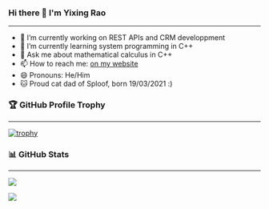 

### Hi there 👋 I'm Yixing Rao

---

- 🔭 I’m currently working on REST APIs and CRM developpment
- 🌱 I’m currently learning system programming in C++
- 💬 Ask me about mathematical calculus in C++
- 📫 How to reach me: [on my website](https://sr-sam.tech/contact)
- 😄 Pronouns: He/Him
- 🐱 Proud cat dad of Sploof, born 19/03/2021 :)

### 🏆 GitHub Profile Trophy

---

<a href="https://github.com/moirao" title="trophy"><img align="center" src="https://github-profile-trophy.vercel.app/?username=moirao&column=3&theme=tokyonight" alt="trophy" /></a>

### 📊 GitHub Stats

---

<a href="https://github.com/moirao"><img align="center" src="https://github-readme-stats.vercel.app/api/?username=moirao&layout=compact&theme=nord&hide_border=true" /></a>

<a href="https://github.com/moirao"><img align="center" src="https://github-readme-stats.vercel.app/api/top-langs/?username=moirao&langs_count=8&layout=compact&theme=nord&hide_border=true" /></a>
